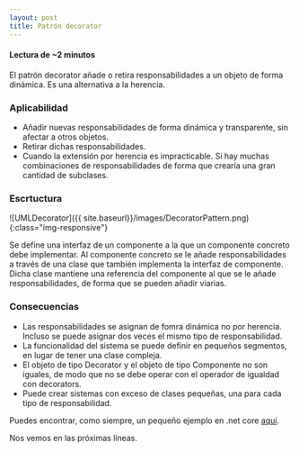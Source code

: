 ```yaml
---
layout: post
title: Patrón decorator
---
```


#### Lectura de ~2 minutos

El patrón decorator añade o retira responsabilidades a un objeto de forma dinámica. Es una alternativa a la herencia.

### Aplicabilidad

-   Añadir nuevas responsabilidades de forma dinámica y transparente, sin afectar a otros objetos.
-   Retirar dichas responsabilidades.   
-   Cuando la extensión por herencia es impracticable. Si hay muchas combinaciones de responsabilidades de forma que crearía una gran cantidad de subclases.

### Escrtuctura

![UMLDecorator]({{ site.baseurl}}/images/DecoratorPattern.png){:class="img-responsive"}

Se define una interfaz  de un componente a la que un componente concreto debe implementar. Al componente concreto se le añade responsabilidades a través de una clase que también implementa la interfaz de componente. Dicha clase mantiene una referencia del componente al que se le añade responsabilidades, de forma que se pueden añadir viarias.

### Consecuencias

-   Las responsabilidades se asignan de fomra dinámica no por herencia. Incluso se puede asignar dos veces el mismo tipo de responsabilidad.
-   La funcionalidad del sistema se puede definir en pequeños segmentos, en lugar de tener una clase compleja.
-   El objeto de tipo Decorator y el objeto de tipo Componente no son iguales, de modo que no se debe operar con el operador de igualdad con decorators.
-   Puede crear sistemas con exceso de clases pequeñas, una para cada tipo de responsabilidad.

Puedes encontrar, como siempre, un pequeño ejemplo en .net core [aquí](https://github.com/44r0n/DecoratorPattern).

Nos vemos en las próximas líneas.
